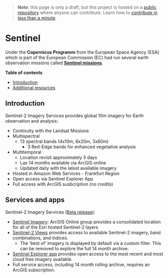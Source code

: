 > **Note**: this page is only a draft, but this project is hosted on a [public repository](https://github.com/hhkaos/awesome-arcgis) where anyone can contribute. Learn how to [contribute in less than a minute](https://github.com/hhkaos/awesome-arcgis/blob/master/CONTRIBUTING.md#contributions).

# Sentinel

Under the **Copernicus Programm** from the European Space Agency (ESA) which is part of the European Commission (EC) had run several earth observation missions called **[Sentinel missions](https://en.wikipedia.org/wiki/Copernicus_Programme#Sentinel_missions)**.

<!-- START doctoc generated TOC please keep comment here to allow auto update -->
<!-- DON'T EDIT THIS SECTION, INSTEAD RE-RUN doctoc TO UPDATE -->
**Table of contents**

- [Introduction](#introduction)
- [Additional resources](#additional-resources)

<!-- END doctoc generated TOC please keep comment here to allow auto update -->

## Introduction

Sentinel-2 Imagery Services provides global 10m imagery for Earth observation and analysis:

* Continuity with the Landsat Missions
* Multispectral
  * 13 spectral bands (4x10m, 6x20m, 3x60m)
    * 3 Red-Edge bands for enhanced vegetative analysis
* Multitemporal
  * Location revisit approximately 5 days
  * Las 14 months available via ArcGIS online
  * Updated daily with the latest available imagery
* Hosted in Amazon Web Services - Frankfurt Region
* Open access via Sentinel Explorer App
* Full access with ArcGIS susbcription (no credits)

## Services and apps

Sentinel-2 Imagery Services ([Beta release](http://doc.arcgis.com/en/arcgis-online/reference/faq.htm#anchor15)):

* [Sentinel Imagery](http://www.arcgis.com/home/group.html?id=658741129719420f83d503a3ba743def#overview): ArcGIS Online group provides a consolidated location for all of the Esri hosted Sentinel-2 layers
* [Sentinel-2 Views](http://www.arcgis.com/home/item.html?id=fd61b9e0c69c4e14bebd50a9a968348c) provides access to available Sentinel-2 imagery, band combinations, and indices.
    * The ‘best of’ imagery is displayed by default via a custom filter.  This can be removed to explore the full 14 month archive.
* [Sentinel Explorer app](http://www.arcgis.com/home/item.html?id=fd61b9e0c69c4e14bebd50a9a968348c) provides open access to the most recent and most cloud free imagery available.
* Full service access, including 14 month rolling archive, requires an ArcGIS subscription.
